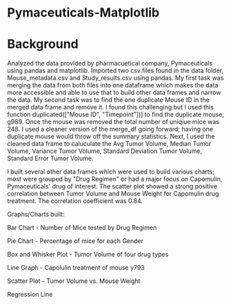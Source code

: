 # Pymaceuticals-Matplotlib

# Background
Analyzed the data provided by pharmacuetical company, Pymaceuticals using pandas and matplotlib. Imported two csv.files found in the data folder, Mouse_metadata.csv and Study_results.csv using pandas. My first task was merging the data from both files into one dataframe which makes the data more accessible and able to use that to build other data frames and narrow the data. My second task was to find the one duplicate Mouse ID in the merged data frame and remove it. I found this challenging but I used this function duplicated(["Mouse ID", "Timepoint"])] to find the duplicate mouse, g989. Once the mouse was removed the total number of uniqiue mice was 248. I used a cleaner version of the merge_df going forward; having one duplicate mouse would throw off the summary statistics. Next, I used the cleaned data frame to caluculate the Avg Tumor Volume, Median Tumor Volume, Variance Tumor Volume, Standard Deviation Tumor Volume, Standard Error Tumor Volume. 

I built several other data frames which were used to build various charts; most were grouped by "Drug Regimen" or had a major focus on Capomulin, Pymaceuticals' drug of interest. The scatter plot showed a strong positive correlation between Tumor Volume and Mouse Weight for Capomulin drug treatment. The correlation coefficient was 0.84.

Graphs/Charts built:

Bar Chart - Number of Mice tested by Drug Regimen

Pie Chart - Percentage of mice for each Gender

Box and Whisker Plot - Tumor Volume of four drug types

Line Graph - Capolulin treatment of mouse y793

Scatter Plot - Tumor Volume vs. Mouse Weight

Regression Line








 
